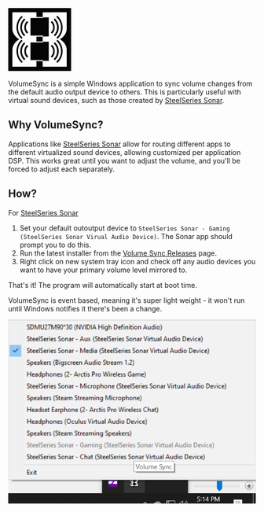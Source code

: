 <img src="icon.png" width="128" height="128" />

VolumeSync is a simple Windows application to sync volume changes from the default audio output
device to others. This is particularly useful with virtual sound devices, such as those created
by [SteelSeries Sonar](https://steelseries.com/gg/sonar).

## Why VolumeSync?
Applications like [SteelSeries Sonar](https://steelseries.com/gg/sonar) allow for routing different
apps to different virtualized sound devices, allowing customized per application DSP. This works
great until you want to adjust the volume, and you'll be forced to adjust each separately.

## How?
For [SteelSeries Sonar](https://steelseries.com/gg/sonar)
 1. Set your default outoutput device to `SteelSeries Sonar - Gaming (SteelSeries Sonar Virual Audio Device)`. The Sonar app should prompt
you to do this. 
 2. Run the latest installer from the [Volume Sync Releases](https://github.com/cleak/VolumeSync/releases) page.
 3. Right click on new system tray icon and check off any audio devices you want to have your primary
 volume level mirrored to.

That's it! The program will automatically start at boot time.

VolumeSync is event based, meaning it's super light weight - it won't run until Windows notifies it
there's been a change.

<img src="Example.png" width="512px"/>
